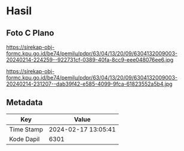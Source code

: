 # Hasil

## Foto C Plano

https://sirekap-obj-formc.kpu.go.id/be74/pemilu/pdpr/63/04/13/20/09/6304132009003-20240214-224259--922731cf-0389-40fa-8cc9-eee048076ee6.jpg

https://sirekap-obj-formc.kpu.go.id/be74/pemilu/pdpr/63/04/13/20/09/6304132009003-20240214-231207--dab39f42-e585-4099-9fca-61823552a5b4.jpg


## Metadata

| Key        | Value               |
| ---------- | ------------------- |
| Time Stamp | 2024-02-17 13:05:41 |
| Kode Dapil | 6301                |



